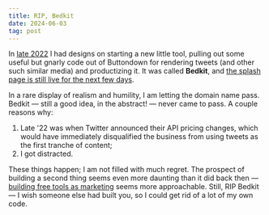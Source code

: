 ```yaml
---
title: RIP, Bedkit
date: 2024-06-03
tag: post
---
```


In [late 2022](https://x.com/jmduke/status/1568620789057847297) I had designs on starting a new little tool, pulling out some useful but gnarly code out of Buttondown for rendering tweets (and other such similar media) and productizing it. It was called **Bedkit**, and [the splash page is still live for the next few days](https://bedkit.app/).

In a rare display of realism and humility, I am letting the domain name pass. Bedkit — still a good idea, in the abstract! — never came to pass. A couple reasons why:

1. Late '22 was when Twitter announced their API pricing changes, which would have immediately disqualified the business from using tweets as the first tranche of content;
2. I got distracted.

These things happen; I am not filled with much regret. The prospect of building a second thing seems even more daunting than it did back then — [building free tools as marketing](https://shovel.report) seems more approachable. Still, RIP Bedkit — I wish someone else had built you, so I could get rid of a lot of my own code.
